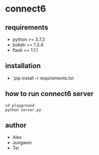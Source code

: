 # connect6

## requirements
+ python >= 3.7.3
+ bokeh == 1.3.4
+ flask == 1.1.1

## installation
+ `pip install -r requirements.txt

## how to run connect6 server
```
cd playground
python server.py
```

## author
+ Alex
+ Jungwon
+ Tei
